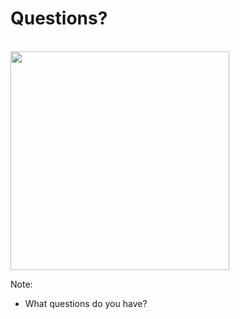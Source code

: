 # Questions?
<br />
<img src="img/conversation.svg" height="350" />

Note:
- What questions do you have?